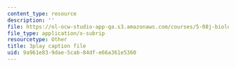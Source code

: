 ```yaml
---
content_type: resource
description: ''
file: https://ol-ocw-studio-app-qa.s3.amazonaws.com/courses/5-08j-biological-chemistry-ii-spring-2016/9a961e839dae5cab84dfe66a361e5360_WEH-ttvMmxc.vtt
file_type: application/x-subrip
resourcetype: Other
title: 3play caption file
uid: 9a961e83-9dae-5cab-84df-e66a361e5360
---
```

